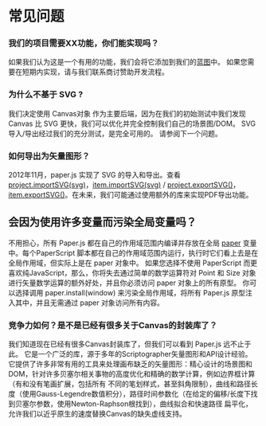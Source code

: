 # 常见问题

### 我们的项目需要XX功能，你们能实现吗？

如果我们认为这是一个有用的功能，我们会将它添加到我们的[蓝图](http://paperjs.org/about/roadmap/)中。 如果您需要在短期内实现，请与我们联系商讨赞助开发流程。

### 为什么不基于 SVG ?

我们决定使用 Canvas对象 作为主要后端，因为在我们的初始测试中我们发现 Canvas 比 SVG 更快，我们可以优化并完全控制我们自己的场景图/DOM。 SVG导入/导出经过我们的充分测试，是完全可用的。 请参阅下一个问题。

### 如何导出为矢量图形？

2012年11月，paper.js 实现了 SVG 的导入和导出。查看 [project.importSVG\(svg\)](http://paperjs.org/reference/project#importsvg-svg)，[item.importSVG\(svg\)](http://paperjs.org/reference/item#importsvg-svg) / [project.exportSVG\(\)](http://paperjs.org/reference/project#exportsvg)，[item.exportSVG\(\)](http://paperjs.org/reference/item#exportsvg)。在未来，我们可能通过使用额外的库来实现PDF导出功能。

## 会因为使用许多变量而污染全局变量吗？

不用担心，所有 Paper.js 都在自己的作用域范围内编译并存放在全局 [paper](http://paperjs.org/reference/global#paper) 变量中。每个PaperScript 脚本都在自己的作用域范围内运行，执行时它们看上去是在全局作用域，但实际上是在 paper 对象中。 如果您选择不使用 PaperScript 而更喜欢纯JavaScript，那么，你将失去通过简单的数学运算符对 Point 和 Size 对象进行矢量数学运算的额外好处，并且你必须访问 paper 对象上的所有原型。 你可以选择调用 paper.install\(window\) 来污染全局作用域，将所有 Paper.js 原型注入其中，并且无需通过 paper 对象访问所有内容。

### 竞争力如何？是不是已经有很多关于Canvas的封装库了？

我们知道现在已经有很多Canvas封装库了，但我们可以看到 Paper.js 远不止于此。 它是一个广泛的库，源于多年的Scriptographer矢量图形和API设计经验。 它提供了许多非常有用的工具来处理画布缺乏的矢量图形：精心设计的场景图和DOM，针对许多贝塞尔相关事物的高度优化和精确的数学计算，例如边界框计算（有和没有笔画扩展，包括所有 不同的笔划样式，甚至斜角限制），曲线和路径长度（使用Gauss-Legendre数值积分），路径时间参数化（在给定的偏移/长度下找到贝塞尔参数，使用Newton-Raphson根找到），曲线拟合和快速路径 扁平化，允许我们以近乎原生的速度替换Canvas的缺失虚线支持。

